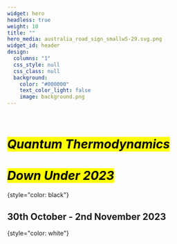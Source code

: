 ```yaml
---
widget: hero
headless: true
weight: 10
title: ""
hero_media: australia_road_sign_smallw5-29.svg.png
widget_id: header
design:
  columns: "1"
  css_style: null
  css_class: null
  background:
    color: "#000000"
    text_color_light: false
    image: background.png
---
```

<br>


# <mark>*Quantum Thermodynamics</mark>*

# *<mark>Down Under 2023*</mark>

{style="color: black"}
<br>

## 30th October - 2nd November 2023

{style="color: white"}